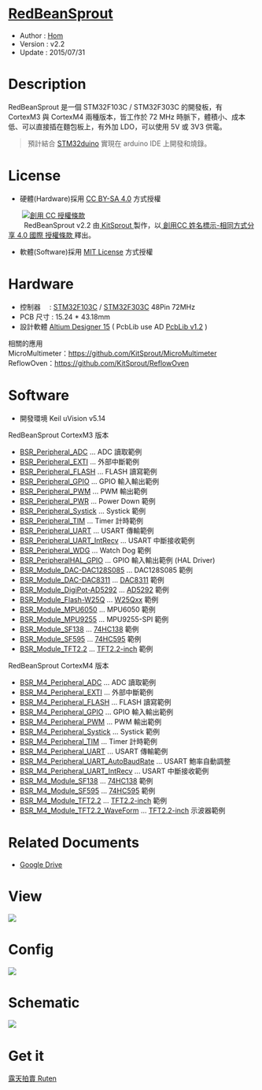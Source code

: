 [RedBeanSprout](https://github.com/KitSprout/RedBeanSprout)
========
* Author  : [Hom](https://github.com/Hom-Wang)
* Version : v2.2
* Update  : 2015/07/31

Description
========
RedBeanSprout 是一個 STM32F103C / STM32F303C 的開發板，有 CortexM3 與 CortexM4 兩種版本，皆工作於 72 MHz 時脈下，體積小、成本低、可以直接插在麵包板上，有外加 LDO，可以使用 5V 或 3V3 供電。

 > 預計結合 [STM32duino](https://github.com/rogerclarkmelbourne/Arduino_STM32) 實現在 arduino IDE 上開發和燒錄。

License
========
* 硬體(Hardware)採用 [CC BY-SA 4.0](http://creativecommons.org/licenses/by-sa/4.0/deed.zh_TW) 方式授權 
  
　　<a rel="license" href="http://creativecommons.org/licenses/by-sa/4.0/deed.zh_TW"><img alt="創用 CC 授權條款" style="border-width:0" src="http://i.creativecommons.org/l/by-sa/3.0/tw/80x15.png" /></a>  
　　<span xmlns:dct="http://purl.org/dc/terms/" property="dct:title"> RedBeanSprout v2.2 </span>由<a xmlns:cc="http://creativecommons.org/ns#" href="https://github.com/KitSprout" property="cc:attributionName" rel="cc:attributionURL"> KitSprout </a>製作，以<a rel="license" href="http://creativecommons.org/licenses/by-sa/4.0/deed.zh_TW"> 創用CC 姓名標示-相同方式分享 4.0 國際 授權條款 </a>釋出。  


* 軟體(Software)採用 [MIT License](http://opensource.org/licenses/MIT) 方式授權  

Hardware
========
* 控制器　 : [STM32F103C](http://www.st.com/web/catalog/mmc/FM141/SC1169/SS1031/LN1565/PF189782) / [STM32F303C](http://www.st.com/web/catalog/mmc/FM141/SC1169/SS1576/LN1531/PF253449) 48Pin 72MHz
* PCB 尺寸 : 15.24 * 43.18mm
* 設計軟體 [Altium Designer 15](http://www.altium.com/en/products/altium-designer) ( PcbLib use AD [PcbLib v1.2](https://github.com/KitSprout/AltiumDesigner_PcbLibrary/releases/tag/v1.2) )  
  
相關的應用  
MicroMultimeter：https://github.com/KitSprout/MicroMultimeter  
ReflowOven：https://github.com/KitSprout/ReflowOven  

Software
========
* 開發環境 Keil uVision v5.14  

RedBeanSprout CortexM3 版本  
* [BSR_Peripheral_ADC](https://github.com/KitSprout/RedBeanSprout/tree/master/Software/BSR_Peripheral_ADC) ... ADC 讀取範例
* [BSR_Peripheral_EXTI](https://github.com/KitSprout/RedBeanSprout/tree/master/Software/BSR_Peripheral_EXTI) ... 外部中斷範例
* [BSR_Peripheral_FLASH](https://github.com/KitSprout/RedBeanSprout/tree/master/Software/BSR_Peripheral_FLASH) ... FLASH 讀寫範例
* [BSR_Peripheral_GPIO](https://github.com/KitSprout/RedBeanSprout/tree/master/Software/BSR_Peripheral_GPIO) ... GPIO 輸入輸出範例
* [BSR_Peripheral_PWM](https://github.com/KitSprout/RedBeanSprout/tree/master/Software/BSR_Peripheral_PWM) ... PWM 輸出範例
* [BSR_Peripheral_PWR](https://github.com/KitSprout/RedBeanSprout/tree/master/Software/BSR_Peripheral_PWR) ... Power Down 範例
* [BSR_Peripheral_Systick](https://github.com/KitSprout/RedBeanSprout/tree/master/Software/BSR_Peripheral_Systick) ... Systick 範例
* [BSR_Peripheral_TIM](https://github.com/KitSprout/RedBeanSprout/tree/master/Software/BSR_Peripheral_TIM) ... Timer 計時範例
* [BSR_Peripheral_UART](https://github.com/KitSprout/RedBeanSprout/tree/master/Software/BSR_Peripheral_UART) ... USART 傳輸範例
* [BSR_Peripheral_UART_IntRecv](https://github.com/KitSprout/RedBeanSprout/tree/master/Software/BSR_Peripheral_UART_IntRecv) ... USART 中斷接收範例
* [BSR_Peripheral_WDG](https://github.com/KitSprout/RedBeanSprout/tree/master/Software/BSR_Peripheral_WDG) ... Watch Dog 範例
* [BSR_PeripheralHAL_GPIO](https://github.com/KitSprout/RedBeanSprout/tree/master/Software/BSR_PeripheraHAL_GPIO) ... GPIO 輸入輸出範例 (HAL Driver)
* [BSR_Module_DAC-DAC128S085](https://github.com/KitSprout/RedBeanSprout/tree/master/Software/BSR_Module_DAC-DAC128S085) ... DAC128S085 範例
* [BSR_Module_DAC-DAC8311](https://github.com/KitSprout/RedBeanSprout/tree/master/Software/BSR_Module_DAC-DAC8311) ... [DAC8311](https://github.com/KitSprout/DAC-DAC8311) 範例
* [BSR_Module_DigiPot-AD5292](https://github.com/KitSprout/RedBeanSprout/tree/master/Software/BSR_Module_DigiPot-AD5292) ... [AD5292](https://github.com/KitSprout/DigiPot-AD5292) 範例
* [BSR_Module_Flash-W25Q](https://github.com/KitSprout/RedBeanSprout/tree/master/Software/BSR_Module_Flash-W25Q) ... [W25Qxx](https://github.com/KitSprout/Flash-W25Q) 範例
* [BSR_Module_MPU6050](https://github.com/KitSprout/RedBeanSprout/tree/master/Software/BSR_Module_MPU6050) ... MPU6050 範例
* [BSR_Module_MPU9255](https://github.com/KitSprout/RedBeanSprout/tree/master/Software/BSR_Module_MPU9255_SPI) ... MPU9255-SPI 範例
* [BSR_Module_SF138](https://github.com/KitSprout/RedBeanSprout/tree/master/Software/BSR_Module_SF138) ... [74HC138](https://github.com/KitSprout/74HC138) 範例
* [BSR_Module_SF595](https://github.com/KitSprout/RedBeanSprout/tree/master/Software/BSR_Module_SF595) ... [74HC595](https://github.com/KitSprout/74HC595) 範例
* [BSR_Module_TFT2.2](https://github.com/KitSprout/RedBeanSprout/tree/master/Software/BSR_Module_TFT2.2) ... [TFT2.2-inch](https://github.com/KitSprout/TFT_2.2-inch) 範例
  
RedBeanSprout CortexM4 版本  
* [BSR_M4_Peripheral_ADC](https://github.com/KitSprout/RedBeanSprout/tree/master/SoftwareM4/BSR_M4_Peripheral_ADC) ... ADC 讀取範例
* [BSR_M4_Peripheral_EXTI](https://github.com/KitSprout/RedBeanSprout/tree/master/SoftwareM4/BSR_M4_Peripheral_EXTI) ... 外部中斷範例
* [BSR_M4_Peripheral_FLASH](https://github.com/KitSprout/RedBeanSprout/tree/master/SoftwareM4/BSR_M4_Peripheral_FLASH) ... FLASH 讀寫範例
* [BSR_M4_Peripheral_GPIO](https://github.com/KitSprout/RedBeanSprout/tree/master/SoftwareM4/BSR_M4_Peripheral_GPIO) ... GPIO 輸入輸出範例
* [BSR_M4_Peripheral_PWM](https://github.com/KitSprout/RedBeanSprout/tree/master/SoftwareM4/BSR_M4_Peripheral_PWM) ... PWM 輸出範例
* [BSR_M4_Peripheral_Systick](https://github.com/KitSprout/RedBeanSprout/tree/master/SoftwareM4/BSR_M4_Peripheral_Systick) ... Systick 範例
* [BSR_M4_Peripheral_TIM](https://github.com/KitSprout/RedBeanSprout/tree/master/SoftwareM4/BSR_M4_Peripheral_TIM) ... Timer 計時範例
* [BSR_M4_Peripheral_UART](https://github.com/KitSprout/RedBeanSprout/tree/master/SoftwareM4/BSR_M4_Peripheral_UART) ... USART 傳輸範例
* [BSR_M4_Peripheral_UART_AutoBaudRate](https://github.com/KitSprout/RedBeanSprout/tree/master/SoftwareM4/BSR_M4_Peripheral_UART_AutoBaudRate) ... USART 鮑率自動調整
* [BSR_M4_Peripheral_UART_IntRecv](https://github.com/KitSprout/RedBeanSprout/tree/master/SoftwareM4/BSR_M4_Peripheral_UART_IntRecv) ... USART 中斷接收範例
* [BSR_M4_Module_SF138](https://github.com/KitSprout/RedBeanSprout/tree/master/SoftwareM4/BSR_M4_Module_SF138) ... [74HC138](https://github.com/KitSprout/74HC138) 範例
* [BSR_M4_Module_SF595](https://github.com/KitSprout/RedBeanSprout/tree/master/SoftwareM4/BSR_M4_Module_SF595) ... [74HC595](https://github.com/KitSprout/74HC595) 範例
* [BSR_M4_Module_TFT2.2](https://github.com/KitSprout/RedBeanSprout/tree/master/SoftwareM4/BSR_M4_Module_TFT2.2) ... [TFT2.2-inch](https://github.com/KitSprout/TFT_2.2-inch) 範例
* [BSR_M4_Module_TFT2.2_WaveForm](https://github.com/KitSprout/RedBeanSprout/tree/master/SoftwareM4/BSR_M4_Module_TFT2.2_WaveForm) ... [TFT2.2-inch](https://github.com/KitSprout/TFT_2.2-inch) 示波器範例

Related Documents
========
* [Google Drive](http://goo.gl/fQwBCc)

View
========
<img src="https://lh6.googleusercontent.com/-J5awKviGcxs/VRBtkeZY8uI/AAAAAAAAL_M/XQagI8r_zH4/s1200/DSC_2731.jpg" />

Config
========
<img src="https://lh3.googleusercontent.com/-dYO0WGnJa1w/VQ5zEcizwII/AAAAAAAAL9o/bA5z3fE46Jw/s1600/Config_v2.2.png" />

Schematic
========
<img src="https://lh5.googleusercontent.com/-m0ccQtZ--AM/VQcaIvHzk0I/AAAAAAAAL10/y6l9HnhyKic/s1600/Sch_RedBeanSprout_v2.2.png" />

Get it
========
[露天拍賣 Ruten](http://goods.ruten.com.tw/item/show?21512671509234)
